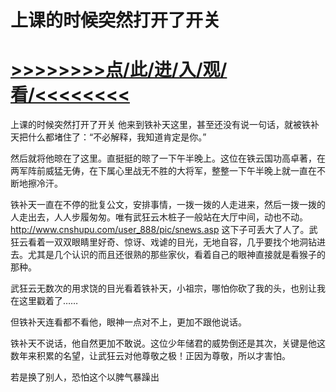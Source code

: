 # 上课的时候突然打开了开关

# <a href="https://https://github.com/kiuhd/dfrw/issues/1">>>>>>>>>点/此/进/入/观/看/<<<<<<<<</a>

上课的时候突然打开了开关
他来到铁补天这里，甚至还没有说一句话，就被铁补天把什么都堵住了：“不必解释，我知道肯定是你。”

然后就将他晾在了这里。直挺挺的晾了一下午半晚上。这位在铁云国功高卓著，在两军阵前威猛无俦，在下属心里战无不胜的大将军，整整一下午半晚上就一直在不断地擦冷汗。

铁补天一直在不停的批复公文，安排事情，一拨一拨的人走进来，然后一拨一拨的人走出去，人人步履匆匆。唯有武狂云木桩子一般站在大厅中间，动也不动。
http://www.cnshupu.com/user_888/pic/snews.asp
这下子可丢大了人了。武狂云看着一双双眼睛里好奇、惊讶、戏谑的目光，无地自容，几乎要找个地洞钻进去。尤其是几个认识的而且还很熟的那些家伙，看着自己的眼神直接就是看猴子的那种。

武狂云无数次的用求饶的目光看着铁补天，小祖宗，哪怕你砍了我的头，也别让我在这里戳着了……

但铁补天连看都不看他，眼神一点对不上，更加不跟他说话。

铁补天不说话，他自然更加不敢说。这位少年储君的威势倒还是其次，关键是他这数年来积累的名望，让武狂云对他尊敬之极！正因为尊敬，所以才害怕。

若是换了别人，恐怕这个以脾气暴躁出
